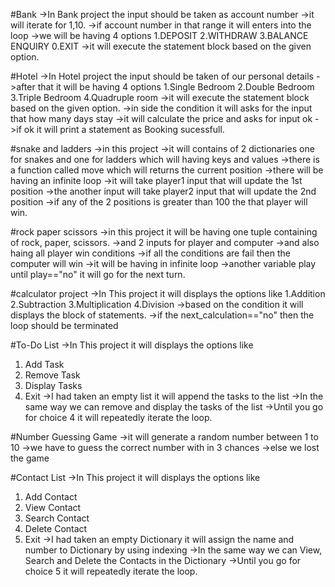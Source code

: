 #Bank
->In Bank project the input should be taken as account number
->it will iterate for 1,10.
->if account number in that range it will enters into the loop
->we will be having 4 options
1.DEPOSIT
2.WITHDRAW
3.BALANCE ENQUIRY
0.EXIT
->it will execute the statement block based on the given option.

#Hotel
->In Hotel project the input should be taken of our personal details
->after that it will be having 4 options
1.Single Bedroom
2.Double Bedroom
3.Triple Bedroom
4.Quadruple room
->it will execute the statement block based on the given option.
->in side the condition it will asks for the input that how many days stay
->it will calculate the price and asks for input ok
->if ok it will print a statement as Booking sucessfull.

#snake and ladders
->in this project
->it will contains of 2 dictionaries one for snakes and one for ladders which will having keys and values
->there is a function called move which will returns the current position
->there will be having an infinite loop
->it will take player1 input that will update the 1st position 
->the another input will take player2 input that will update the 2nd position
->if any of the 2 positions is greater than 100 the that player will win.

#rock paper scissors
->in this project it will be having one tuple containing of rock, paper, scissors.
->and 2 inputs for player and computer
->and also haing all player win conditions 
->if all the conditions are fail then the computer will win
->it will be having in infinite loop
->another variable play until play=="no" it will go for the next turn.

#calculator project
->In This project it will displays the options like 
1.Addition
2.Subtraction
3.Multiplication
4.Division
->based on the condition it will displays the block of statements.
->if the next_calculation=="no" then the loop should be terminated

#To-Do List
->In This project it will displays the options like 
1. Add Task
2. Remove Task
3. Display Tasks
4. Exit
->I had taken an empty list it will append the tasks to the list
->In the same way we can remove and display the tasks of the list
->Until you go for choice 4 it will repeatedly iterate the loop.

#Number Guessing Game
->it will generate a random number between 1 to 10
->we have to guess the correct number with in 3 chances 
->else we lost the game

#Contact List
->In This project it will displays the options like 
1. Add Contact
2. View Contact
2. Search Contact
3. Delete Contact
4. Exit
->I had taken an empty Dictionary it will assign the name and number to Dictionary by using indexing 
->In the same way we can View, Search and Delete the Contacts in the Dictionary
->Until you go for choice 5 it will repeatedly iterate the loop.

